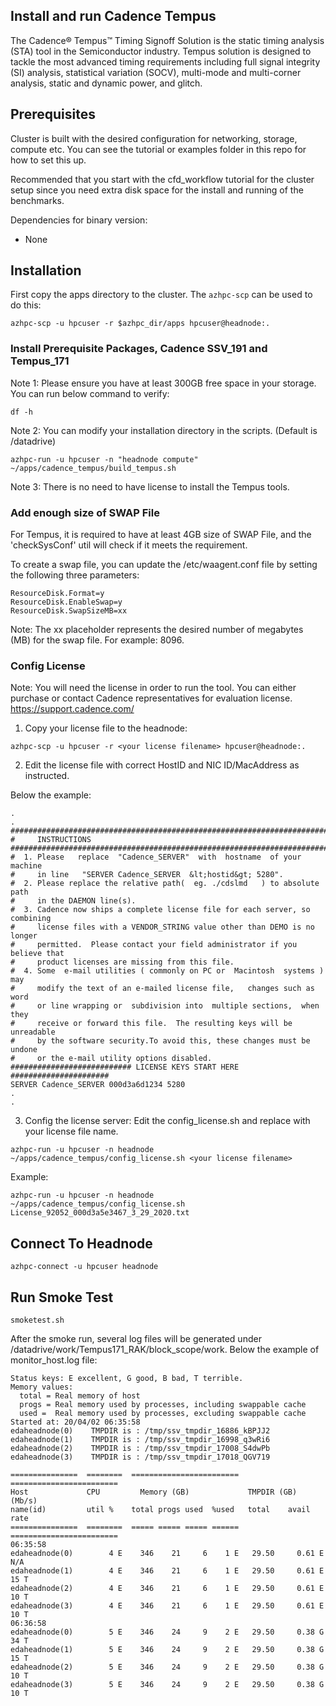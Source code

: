 ## Install and run Cadence Tempus

The Cadence® Tempus™ Timing Signoff Solution is the static timing analysis (STA) tool in the Semiconductor industry. Tempus solution is designed to tackle the most advanced timing requirements including full signal integrity (SI) analysis, statistical variation (SOCV), multi-mode and multi-corner analysis, static and dynamic power, and glitch.

## Prerequisites

Cluster is built with the desired configuration for networking, storage, compute etc. You can see the tutorial or examples folder in this repo for how to set this up.

Recommended that you start with the cfd_workflow tutorial for the cluster setup since you need extra disk space for the install and running of the benchmarks.

Dependencies for binary version:

* None

## Installation

First copy the apps directory to the cluster.  The `azhpc-scp` can be used to do this:

```
azhpc-scp -u hpcuser -r $azhpc_dir/apps hpcuser@headnode:.
```

### Install Prerequisite Packages, Cadence SSV_191 and Tempus_171

Note 1: Please ensure you have at least 300GB free space in your storage. You can run below command to verify:
```
df -h
```
Note 2: You can modify your installation directory in the scripts. (Default is /datadrive) 

```
azhpc-run -u hpcuser -n "headnode compute" ~/apps/cadence_tempus/build_tempus.sh
```
Note 3: There is no need to have license to install the Tempus tools.

### Add enough size of SWAP File
For Tempus, it is required to have at least 4GB size of SWAP File, and the 'checkSysConf' util will check if it meets the requirement.

To create a swap file, you can update the /etc/waagent.conf file by setting the following three parameters:
```
ResourceDisk.Format=y
ResourceDisk.EnableSwap=y
ResourceDisk.SwapSizeMB=xx
```
Note: The xx placeholder represents the desired number of megabytes (MB) for the swap file. For example: 8096.

### Config License

Note: You will need the license in order to run the tool. You can either purchase or contact Cadence representatives for evaluation license. https://support.cadence.com/

1. Copy your license file to the headnode: 
```
azhpc-scp -u hpcuser -r <your license filename> hpcuser@headnode:.
```
2. Edit the license file with correct HostID and NIC ID/MacAddress as instructed.

Below the example:
```
.
.
#######################################################################
#     INSTRUCTIONS
#######################################################################
#  1. Please   replace  "Cadence_SERVER"  with  hostname  of your machine
#     in line   "SERVER Cadence_SERVER  &lt;hostid&gt; 5280".
#  2. Please replace the relative path(  eg. ./cdslmd   ) to absolute path
#     in the DAEMON line(s).
#  3. Cadence now ships a complete license file for each server, so combining
#     license files with a VENDOR_STRING value other than DEMO is no longer
#     permitted.  Please contact your field administrator if you believe that
#     product licenses are missing from this file.
#  4. Some  e-mail utilities ( commonly on PC or  Macintosh  systems ) may
#     modify the text of an e-mailed license file,   changes such as  word
#     or line wrapping or  subdivision into  multiple sections,  when they
#     receive or forward this file.  The resulting keys will be unreadable
#     by the software security.To avoid this, these changes must be undone
#     or the e-mail utility options disabled.
########################### LICENSE KEYS START HERE ######################
SERVER Cadence_SERVER 000d3a6d1234 5280
.
.
```
3. Config the license server:
Edit the config_license.sh and replace <your license filename> with your license file name.
```
azhpc-run -u hpcuser -n headnode ~/apps/cadence_tempus/config_license.sh <your license filename>
```

Example:
```
azhpc-run -u hpcuser -n headnode ~/apps/cadence_tempus/config_license.sh License_92052_000d3a5e3467_3_29_2020.txt
```

## Connect To Headnode

```
azhpc-connect -u hpcuser headnode
```

## Run Smoke Test
```
smoketest.sh
```

After the smoke run, several log files will be generated under /datadrive/work/Tempus171_RAK/block_scope/work. 
Below the example of monitor_host.log file:

```
Status keys: E excellent, G good, B bad, T terrible.
Memory values:
  total = Real memory of host
  progs = Real memory used by processes, including swappable cache
  used =  Real memory used by processes, excluding swappable cache
Started at: 20/04/02 06:35:58
edaheadnode(0)    TMPDIR is : /tmp/ssv_tmpdir_16886_kBPJJ2
edaheadnode(1)    TMPDIR is : /tmp/ssv_tmpdir_16998_q3wRi6
edaheadnode(2)    TMPDIR is : /tmp/ssv_tmpdir_17008_S4dwPb
edaheadnode(3)    TMPDIR is : /tmp/ssv_tmpdir_17018_QGV719

===============  ========  ========================  ========================
Host             CPU         Memory (GB)             TMPDIR (GB)      (Mb/s)
name(id)         util %    total progs used  %used   total    avail    rate
===============  ========  ===== ===== ===== ======  ========================
06:35:58
edaheadnode(0)        4 E    346    21     6    1 E   29.50     0.61 E  N/A
edaheadnode(1)        4 E    346    21     6    1 E   29.50     0.61 E   15 T
edaheadnode(2)        4 E    346    21     6    1 E   29.50     0.61 E   10 T
edaheadnode(3)        4 E    346    21     6    1 E   29.50     0.61 E   10 T
06:36:58
edaheadnode(0)        5 E    346    24     9    2 E   29.50     0.38 G   34 T
edaheadnode(1)        5 E    346    24     9    2 E   29.50     0.38 G   15 T
edaheadnode(2)        5 E    346    24     9    2 E   29.50     0.38 G   10 T
edaheadnode(3)        5 E    346    24     9    2 E   29.50     0.38 G   10 T
```
